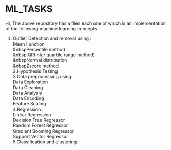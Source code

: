 # ML_TASKS

Hi,
The above repository has a files each one of which is an implementation of the following machine learning concepts</br>
1. Outlier Detection and removal using : </br>
        Mean Function</br>
        &nbspPercentile method</br>
        &nbspIQR(Inter quartile range method)</br>
        &nbspNormal distribution</br>
        &nbspZscore method</br>
2.Hypothesis Testing</br>
3.Data preprocessing using:</br>
  Data Exploration</br>
  Data Cleaning</br>
  Data Analysis</br>
  Data Encoding</br>
  Feature Scaling</br>
4.Regression :</br>
  Linear Regression</br>
  Decision Tree Regressor</br>
  Random Forest Regressor</br>
  Gradient Boosting Regressor</br>
  Support Vector Regressor</br>
5.Classification and clustering</br>
  
  
